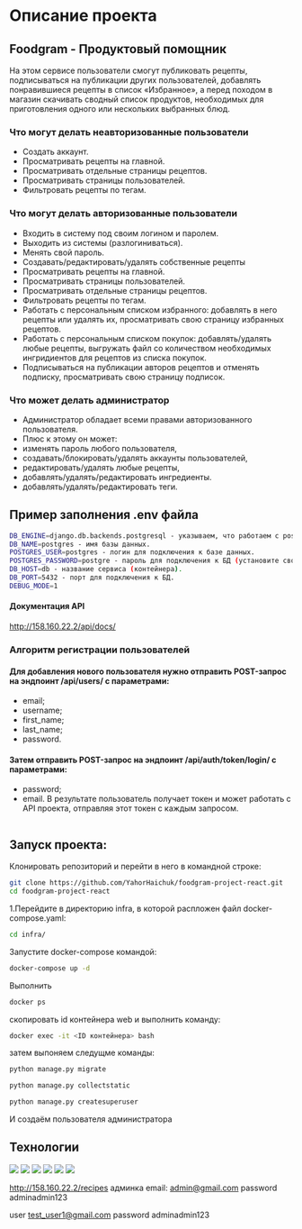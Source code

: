 # Описание проекта

## Foodgram - Продуктовый помощник

На этом сервисе пользователи смогут публиковать рецепты, подписываться на
публикации других пользователей, добавлять понравившиеся рецепты в список
«Избранное», а перед походом в магазин скачивать сводный список продуктов,
необходимых для приготовления одного или нескольких выбранных блюд.


### Что могут делать неавторизованные пользователи
* Создать аккаунт.
* Просматривать рецепты на главной.
* Просматривать отдельные страницы рецептов.
* Просматривать страницы пользователей.
* Фильтровать рецепты по тегам.


### Что могут делать авторизованные пользователи
* Входить в систему под своим логином и паролем.
* Выходить из системы (разлогиниваться).
* Менять свой пароль.
* Создавать/редактировать/удалять собственные рецепты
* Просматривать рецепты на главной.
* Просматривать страницы пользователей.
* Просматривать отдельные страницы рецептов.
* Фильтровать рецепты по тегам.
* Работать с персональным списком избранного: добавлять в него рецепты или удалять их, просматривать свою страницу избранных рецептов.
* Работать с персональным списком покупок: добавлять/удалять любые рецепты, выгружать файл со количеством необходимых ингридиентов для рецептов из списка покупок.
* Подписываться на публикации авторов рецептов и отменять подписку, просматривать свою страницу подписок.


### Что может делать администратор
* Администратор обладает всеми правами авторизованного пользователя. 
* Плюс к этому он может:
* изменять пароль любого пользователя,
* создавать/блокировать/удалять аккаунты пользователей,
* редактировать/удалять любые рецепты,
* добавлять/удалять/редактировать ингредиенты.
* добавлять/удалять/редактировать теги.


## Пример заполнения .env файла

```bash
DB_ENGINE=django.db.backends.postgresql - указываем, что работаем с postgresql.
DB_NAME=postgres - имя базы данных.
POSTGRES_USER=postgres - логин для подключения к базе данных.
POSTGRES_PASSWORD=postgre - пароль для подключения к БД (установите свой).
DB_HOST=db - название сервиса (контейнера).
DB_PORT=5432 - порт для подключения к БД.
DEBUG_MODE=1
```
#### Документация API
http://158.160.22.2/api/docs/

### Алгоритм регистрации пользователей
#### Для добавления нового пользователя нужно отправить POST-запрос на эндпоинт /api/users/ с параметрами:

* email;
* username;
* first_name;
* last_name;
* password.
#### Затем отправить POST-запрос на эндпоинт /api/auth/token/login/ с параметрами:

* password;
* email.
В результате пользователь получает токен и может работать с API проекта, отправляя этот токен с каждым запросом.


```bash

```

## Запуск проекта:
Клонировать репозиторий и перейти в него в командной строке:

```bash
git clone https://github.com/YahorHaichuk/foodgram-project-react.git
cd foodgram-project-react
```

1.Перейдите в директорию infra, в которой распложен файл docker-compose.yaml:

```bash
cd infra/
```
Запустите docker-compose командой:
```bash
docker-compose up -d
```

Выполнить

```bash
docker ps 
```
скопировать id контейнера web и выполнить команду:
```bash
docker exec -it <ID контейнера> bash
```
затем выпоняем следущме команды:
```bash
python manage.py migrate
```

```bash
python manage.py collectstatic
```

```bash
python manage.py createsuperuser
```
И создаём пользователя администратора

## Технологии
 
<img src="https://img.shields.io/badge/Python-FFD43B?style=for-the-badge&logo=python&logoColor=blue">
<img src="https://img.shields.io/badge/Nginx-009639?style=for-the-badge&logo=nginx&logoColor=white">
<img src="https://img.shields.io/badge/Django-092E20?style=for-the-badge&logo=django&logoColor=green">
<img src="https://img.shields.io/badge/Docker-2CA5E0?style=for-the-badge&logo=docker&logoColor=white">
<img src="https://img.shields.io/badge/PostgreSQL-316192?style=for-the-badge&logo=postgresql&logoColor=white">
<img src="https://img.shields.io/badge/django%20rest-ff1709?style=for-the-badge&logo=django&logoColor=white">

http://158.160.22.2/recipes
админка
email: admin@gmail.com
password adminadmin123

user
test_user1@gmail.com
password adminadmin123
